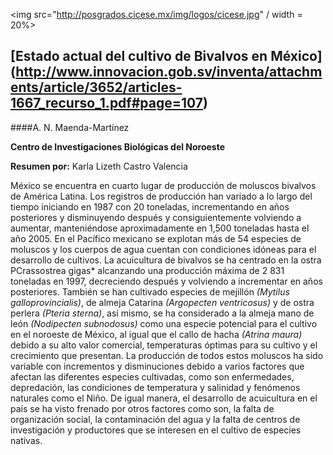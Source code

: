 <img src="http://posgrados.cicese.mx/img/logos/cicese.jpg" / width = 20%>

## [Estado actual del cultivo de Bivalvos en México] (http://www.innovacion.gob.sv/inventa/attachments/article/3652/articles-1667_recurso_1.pdf#page=107)
####A. N. Maenda-Martínez 

**Centro de Investigaciones Biológicas del Noroeste**

**Resumen por:** Karla Lizeth Castro Valencia 

México se encuentra en cuarto lugar de producción de moluscos bivalvos de América Latina.  Los registros de producción han variado 
a lo largo del tiempo iniciando en 1987 con 20 toneladas, incrementando en años posteriores y disminuyendo después y consiguientemente 
volviendo a aumentar, manteniéndose aproximadamente en 1,500  toneladas hasta el año 2005.  En el Pacífico mexicano se explotan más de 
54 especies de moluscos y los cuerpos de agua cuentan con condiciones idóneas para el desarrollo de cultivos. La acuicultura de bivalvos
se ha centrado en la ostra PCrassostrea  gigas* alcanzando una producción máxima de 2 831 toneladas en 1997, decreciendo después y 
volviendo a   incrementar en años posteriores.  También se han cultivado especies de mejillón *(Mytilus galloprovincialis)*, de almeja 
Catarina *(Argopecten ventricosus)* y de ostra perlera *(Pteria sterna)*,  así mismo, se ha considerado a la almeja mano de león 
*(Nodipecten subnodosus)* como una especie potencial para el cultivo en el noroeste de México, al igual que el callo de hacha
*(Atrina maura)* debido  a su alto valor comercial, temperaturas óptimas para su cultivo y el crecimiento que presentan. La producción de
todos estos moluscos ha sido variable con incrementos y disminuciones debido a varios factores que afectan las diferentes especies cultivadas, como son enfermedades, depredación, las condiciones de temperatura y salinidad y fenómenos naturales como el Niño.  De igual manera, el desarrollo de acuicultura en el país se ha visto frenado por otros factores como son, la falta de organización social, la contaminación del agua y la falta de centros de investigación y productores que se interesen en el cultivo de especies nativas. 
